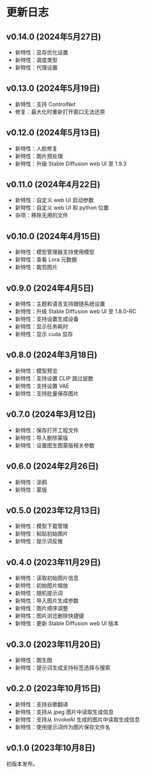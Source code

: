 # 更新日志

## v0.14.0 (2024年5月27日)

* 新特性：显存优化设置
* 新特性：调度类型
* 新特性：代理设置

## v0.13.0 (2024年5月19日)

* 新特性：支持 ControlNet
* 修复：最大化时重新打开窗口无法还原

## v0.12.0 (2024年5月13日)

* 新特性：人脸修复
* 新特性：图片预处理
* 新特性：升级 Stable Diffusion web UI 至 1.9.3 

## v0.11.0 (2024年4月22日)

* 新特性：自定义 web UI 启动参数
* 新特性：自定义 web UI 和 python 位置
* 杂项：移除无用的文件

## v0.10.0 (2024年4月15日)

* 新特性：模型管理器支持使用模型
* 新特性：查看 Lora 元数据
* 新特性：裁剪图片

## v0.9.0 (2024年4月5日)

* 新特性：主题和语言支持跟随系统设置
* 新特性：升级 Stable Diffusion web UI 至 1.8.0-RC 
* 新特性：支持设置生成设备
* 新特性：显示任务耗时
* 新特性：显示 cuda 显存

## v0.8.0 (2024年3月18日)

* 新特性：模型预览
* 新特性：支持设置 CLIP 跳过层数
* 新特性：支持设置 VAE
* 新特性：支持批量保存图片

## v0.7.0 (2024年3月12日)

* 新特性：保存打开工程文件
* 新特性：导入删除蒙版
* 新特性：设置图生图蒙版相关参数

## v0.6.0 (2024年2月26日)

* 新特性：涂鸦
* 新特性：蒙版

## v0.5.0 (2023年12月13日)

* 新特性：模型下载管理
* 新特性：粘贴初始图片
* 新特性：提示词反推

## v0.4.0 (2023年11月29日)

* 新特性：读取初始图片信息
* 新特性：初始图片缩放
* 新特性：随机提示词
* 新特性：导入图片生成参数
* 新特性：图片顺序调整
* 新特性：图片浏览删除快捷键
* 新特性：更新 Stable Diffusion web UI 版本

## v0.3.0 (2023年11月20日)

* 新特性：图生图
* 新特性：提示词生成支持标签选择与搜索

## v0.2.0 (2023年10月15日)

* 新特性：支持谷歌翻译
* 新特性：支持从 jpeg 图片中读取生成信息
* 新特性：支持从 InvokeAI 生成的图片中读取生成信息
* 新特性：使用提示词作为图片保存文件名

## v0.1.0 (2023年10月8日)

初版本发布。
